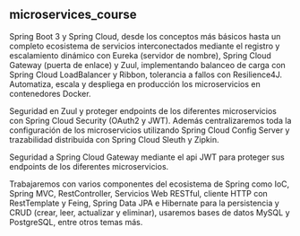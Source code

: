 ## microservices_course ##


Spring Boot 3 y Spring Cloud, desde los conceptos más básicos hasta un completo ecosistema de servicios interconectados mediante el registro y escalamiento dinámico con Eureka (servidor de nombre), Spring Cloud Gateway (puerta de enlace) y Zuul, implementando balanceo de carga con Spring Cloud LoadBalancer y Ribbon, tolerancia a fallos con Resilience4J. Automatiza, escala y despliega en producción los microservicios en contenedores Docker.

Seguridad en Zuul y proteger endpoints de los diferentes microservicios con Spring Cloud Security (OAuth2 y JWT). Además centralizaremos toda la configuración de los microservicios utilizando Spring Cloud Config Server y trazabilidad distribuida con Spring Cloud Sleuth y Zipkin.

Seguridad a Spring Cloud Gateway mediante el api JWT para proteger sus endpoints de los diferentes microservicios.

Trabajaremos con varios componentes del ecosistema de Spring como IoC, Spring MVC, RestController, Servicios Web RESTful, cliente HTTP con RestTemplate y Feing, Spring Data JPA e Hibernate para la persistencia y CRUD (crear, leer, actualizar y eliminar), usaremos bases de datos MySQL y PostgreSQL, entre otros temas más.